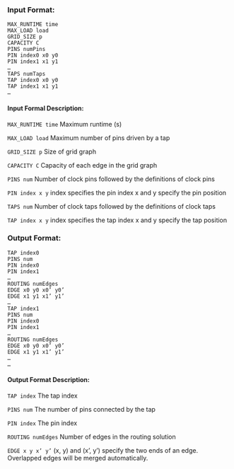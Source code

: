 ### Input Format:
```
MAX_RUNTIME time
MAX_LOAD load
GRID_SIZE p
CAPACITY C
PINS numPins
PIN index0 x0 y0
PIN index1 x1 y1
…
TAPS numTaps
TAP index0 x0 y0
TAP index1 x1 y1
…
```
#### Input Formal Description:

```MAX_RUNTIME time```  Maximum runtime (s)

```MAX_LOAD load```  Maximum number of pins driven by a tap

```GRID_SIZE p```  Size of grid graph

```CAPACITY C```  Capacity of each edge in the grid graph

```PINS num```  Number of clock pins
followed by the definitions of clock pins

```PIN index x y```  index specifies the pin index
x and y specify the pin position

```TAPS num```  Number of clock taps
followed by the definitions of clock taps

```TAP index x y```  index specifies the tap index
x and y specify the tap position

### Output Format:
```
TAP index0
PINS num
PIN index0
PIN index1
…
ROUTING numEdges
EDGE x0 y0 x0’ y0’
EDGE x1 y1 x1’ y1’
…
TAP index1
PINS num
PIN index0
PIN index1
…
ROUTING numEdges
EDGE x0 y0 x0’ y0’
EDGE x1 y1 x1’ y1’
…
…
```

#### Output Format Description:
```TAP index```  The tap index

```PINS num```  The number of pins connected
by the tap

```PIN index```  The pin index

```ROUTING numEdges```  Number of edges in the routing
solution

```EDGE x y x’ y’```  (x, y) and (x’, y’) specify the two
ends of an edge. Overlapped edges
will be merged automatically.
